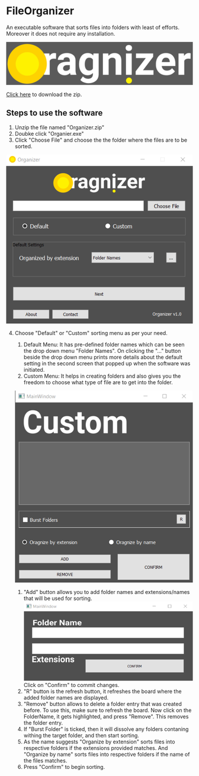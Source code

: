 # FileOrganizer
An executable software that sorts files into folders with least of efforts. Moreover it does not require any installation. 

![](img_data/22.jpg)

[Click here](http://google.com) to download the zip.


## Steps to use the software
1. Unzip the file named "Organizer.zip"
2. Doubke click "Organier.exe"
3. Click "Choose File" and choose the the folder where the files are to be sorted.


![](screenshots/11.png)


4. Choose "Default" or "Custom" sorting menu as per your need.
	1. Default Menu: It has pre-defined folder names which can be seen the drop down menu "Folder Names". On clicking the "..." button beside the drop down menu prints more details about the default setting in the second screen that popped up when the software was initiated.
	2. Custom Menu: It helps in creating folders and also gives you the freedom to choose what type of file are to get into the folder.
	
	
	![](screenshots/44.png)
	
	1. "Add" button allows you to add folder names and extensions/names that will be used for sorting.
	![](screenshots/55.png)\
	Click on "Confirm" to commit changes.
	2. "R" button is the refresh button, it refreshes the board where the added folder names are displayed.
	3. "Remove" button allows to delete a folder entry that was created before. To use this, make sure to refresh the board. Now click on the FolderName, it gets highlighted, and press "Remove". This removes the folder entry. 
	4. If "Burst Folder" is ticked, then it will dissolve any folders contaning withing the target folder, and then start sorting.
	5. As the name suggests "Organize by extension" sorts files into respective folders if the extensions provided matches. And "Organize by name" sorts files into respective folders if the name of the files matches.
	6. Press "Confirm" to begin sorting.
